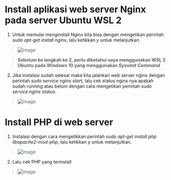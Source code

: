 # Install aplikasi web server Nginx pada server Ubuntu WSL 2
1. Untuk memulai menginstall Nginx kita bisa dengan mengetikan perintah _sudo apt-get install nginx_, lalu ketikkan _y_ untuk melanjutkan.
> ![image](https://user-images.githubusercontent.com/74203416/99876930-dc3b7780-2c2c-11eb-9dd9-dfc3b841ec0f.png)

> **Sebelum ke langkah ke 2, perlu diketahui saya menggunakan WSL 2 Ubuntu pada Windows 10 yang menggunakan _Sysvinit Command_**
2. Jika instalasi sudah selesai maka kita jalankan web server nginx dengan perintah _sudo service nginx start_, lalu cek status nginx nya apakah sudah running atau belum dengan cara mengetikan perintah _sudo service nginx status_. 
> ![image](https://user-images.githubusercontent.com/74203416/99877166-bca54e80-2c2e-11eb-8579-d833ff03f6b2.png)

# Install PHP di web server
1. Instalasi dengan cara mengetikkan perintah _sudo apt-get install php libapache2-mod-php_, lalu ketikkan _y_ untuk melanjutkan.
> ![image](https://user-images.githubusercontent.com/74203416/99877815-61c22600-2c33-11eb-8451-9397f3e162ba.png)
2. Lalu cek PHP yang terinstall
> ![image](https://user-images.githubusercontent.com/74203416/99878484-43aaf480-2c38-11eb-97fc-e651e70f7c11.png)

 
